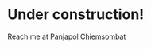 # Under construction!
Reach me at <a href="mailto:panjapol.chiemsombat@gmail.com">Panjapol Chiemsombat<a>
